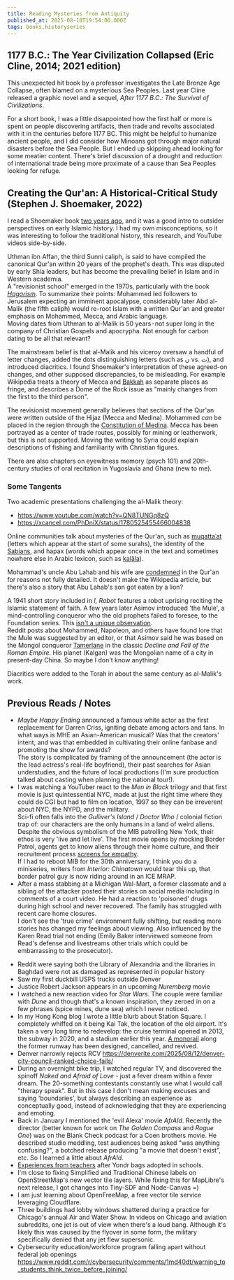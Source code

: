 ```yaml
---
title: Reading Mysteries from Antiquity
published_at: 2025-08-18T19:54:00.000Z
tags: books,historyseries
---
```


## 1177 B.C.: The Year Civilization Collapsed (Eric Cline, 2014; 2021 edition)

This unexpected hit book by a professor investigates the Late Bronze Age Collapse, often blamed on a mysterious Sea Peoples. Last year Cline released a graphic novel and a sequel, *After 1177 B.C.: The Survival of Civilizations*.

For a short book, I was a little disappointed how the first half or more is spent on people discovering artifacts, then trade and revolts associated with it in the centuries before 1177 BC. This might be helpful to humanize ancient people, and I did consider how Minoans got through major natural disasters before the Sea People. But I ended up skipping ahead looking for some meatier content. There's brief discussion of a drought and reduction of international trade being more proximate of a cause than Sea Peoples looking for refuge.

## Creating the Qur'an: A Historical-Critical Study (Stephen J. Shoemaker, 2022)

I read a  Shoemaker book [two years ago](/books-09-23), and it was a good intro to outsider perspectives on early Islamic history. I had my own misconceptions, so it was interesting to follow the traditional history, this research, and YouTube videos side-by-side.

Uthman ibn Affan, the third Sunni caliph, is said to have compiled the canonical Qur'an within 20 years of the prophet's death. This was disputed by early Shia leaders, but has become the prevailing belief in Islam and in Western academia.<br/>
A "revisionist school" emerged in the 1970s, particularly with the book [*Hagarism*](https://en.wikipedia.org/wiki/Hagarism). To summarize their points: Mohammed led followers to Jerusalem expecting an imminent apocalypse, considerably later Abd al-Malik (the fifth caliph) would re-root Islam with a written Qur'an and greater emphasis on Mohammed, Mecca, and Arabic language.<br/>
Moving dates from Uthman to al-Malik is 50 years - not super long in the company of Christian Gospels and apocrypha. Not enough for carbon dating to be all that relevant?

The mainstream belief is that al-Malik and his viceroy oversaw a handful of letter changes, added the dots distinguishing letters (such as ن vs. ت), and introduced diacritics. I found Shoemaker's interpretation of these agreed-on changes, and other supposed discrepancies, to be misleading. For example Wikipedia treats a theory of Mecca and [Bakkah](https://en.wikipedia.org/wiki/Bakkah) as separate places as fringe, and describes a Dome of the Rock issue as "mainly changes from the first to the third person".

The revisionist movement generally believes that sections of the Qur'an were written outside of the Hijaz (Mecca and Medina).  Mohammed *can* be placed in the region through the [Constitution of Medina](https://en.wikipedia.org/wiki/Constitution_of_Medina). Mecca has been portrayed as a center of trade routes, possibly for mining or leatherwork, but this is not supported. Moving the writing to Syria could explain descriptions of fishing and familiarity with Christian figures.<br/>

There are also chapters on eyewitness memory (psych 101) and 20th-century studies of oral recitation in Yugoslavia and Ghana (new to me).

### Some Tangents

Two academic presentations challenging the al-Malik theory:
- https://www.youtube.com/watch?v=QN8TUNGq8zQ
- https://xcancel.com/PhDniX/status/1780525455466004838

Online communities talk about mysteries of the Qur'an, such as [muqattaʿat](https://en.wikipedia.org/wiki/Muqatta%CA%BFat) (letters which appear at the start of some surahs), the identity of the [Sabians](https://en.wikipedia.org/wiki/Sabians), and hapax (words which appear once in the text and sometimes nowhere else in Arabic lexicon, such as [kalāla](https://www.academia.edu/18627654/)).

Mohammad's uncle Abu Lahab and his wife are [condemned](https://en.wikipedia.org/wiki/Al-Masad) in the Qur'an for reasons not fully detailed. It doesn't make the Wikipedia article, but there's also a story that Abu Lahab's son got eaten by a lion?

A 1941 short story included in *I, Robot* features a robot uprising reciting the Islamic statement of faith. A few years later Asimov introduced 'the Mule', a mind-controlling conqueror who the old prophets failed to foresee, to the Foundation series. This [isn't a unique observation](https://www.booksandculture.com/articles/2014/novdec/foundation-and-empire.html).<br/>
Reddit posts about Mohammed, Napoleon, and others have found lore that the Mule was suggested by an editor, or that Asimov said he was based on the Mongol conqueror [Tamerlane](https://en.wikipedia.org/wiki/Timur) in the classic *Decline and Fall of the Roman Empire*. His planet (Kalgan) was the Mongolian name of a city in present-day China. So maybe I don't know anything!

Diacritics were added to the Torah in about the same century as al-Malik's work.

## Previous Reads / Notes

<ul>
    <li>
        <i>Maybe Happy Ending</i> announced a famous white actor as the first replacement for Darren Criss, igniting debate among actors and fans. In what ways is MHE an Asian-American musical? Was that the creators' intent, and was that embedded in cultivating their online fanbase and promoting the show for awards?<br/>
        The story is complicated by framing of the announcement (the actor is the lead actress's real-life boyfriend), their past searches for Asian understudies, and the future of local productions (I'm sure production talked about casting when planning the national tour!).
    </li>
<li>
I was watching a YouTuber react to the <i>Men in Black</i> trilogy and that first movie is just quintessential NYC, made at just the right time where they could do CGI but had to film on location, 1997 so they can be irreverent about NYC, the NYPD, and the military.<br/>
Sci-fi often falls into the <i>Gulliver's Island</i> / <i>Doctor Who</i> / colonial fiction trap of: our characters are the only humans in a land of weird aliens. Despite the obvious symbolism of the MIB patrolling New York, their ethos is very 'live and let live'. The first movie opens by mocking Border Patrol, agents get to know aliens through their home culture, and their recruitment process <a href="https://www.youtube.com/watch?v=e_r3ULoXuMY">screens for empathy</a>.<br/>
If I had to reboot MIB for the 30th anniversary, I think you do a miniseries, writers from <i>Interior: Chinatown</i> would tear this up, that border patrol guy is now riding around in an ICE MRAP.
</li>
<li>
    After a mass stabbing at a Michigan Wal-Mart, a former classmate and a sibling of the attacker posted their stories on social media including in comments of a court video. He had a reaction to 'poisoned' drugs during high school and never recovered. The family has struggled with recent care home closures.<br/>
I don't see the 'true crime' environment fully shifting, but reading more stories has changed my feelings about viewing. Also influenced by the Karen Read trial not ending (Emily Baker interviewed someone from Read's defense and livestreams other trials which could be embarrassing to the prosecutor).
</li>

</ul>

- Reddit were saying both the Library of Alexandria and the libraries in Baghdad were not as damaged as represented in popular history
- Saw my first duckbill USPS trucks outside Denver
- Justice Robert Jackson appears in an upcoming *Nuremberg* movie
- I watched a new reaction video for *Star Wars*. The couple were familiar with *Dune* and though that's a known inspiration, they zeroed in on a few phrases (spice mines, dune sea) which I never noticed.
- In my Hong Kong blog I wrote a little blurb about Station Square. I completely whiffed on it being Kai Tak, the location of the old airport. It's taken a very long time to redevelop: the cruise terminal opened in 2013, the subway in 2020, and a stadium earlier this year. [A monorail](https://en.wikipedia.org/wiki/Environmentally_Friendly_Linkage_System) along the former runway has been designed, cancelled, and revived.
- Denver narrowly rejects RCV https://denverite.com/2025/08/12/denver-city-council-ranked-choice-fails/
- During an overnight bike trip, I watched regular TV, and discovered the spinoff *Naked and Afraid of Love* - just a fever dream within a fever dream. The 20-something contestants constantly use what I would call "therapy speak". But in this case I don't mean making excuses and saying 'boundaries', but always describing an experience as conceptually good, instead of acknowledging that they are experiencing and emoting.
- Back in January I mentioned the 'evil Alexa' movie *AfrAId*. Recently the director (better known for work on *The Golden Compass* and *Rogue One*) was on the Blank Check podcast for a Coen brothers movie. He described studio meddling, test audiences being asked "was anything confusing?", a botched release producing "a movie that doesn't exist", etc. So I learned a little about *AfrAId*.
- [Experiences from teachers](https://www.reddit.com/r/Teachers/comments/1m8rurv/were_starting_yondr_pouches_this_year_what/) after Yondr bags adopted in schools.
- I'm close to fixing Simplified and Traditional Chinese labels on OpenStreetMap's new vector tile layers. While fixing this for MapLibre's next release, I got changes into Tiny-SDF and Node-Canvas =)
- I am just learning about OpenFreeMap, a free vector tile service leveraging Cloudflare.
- Three buildings had lobby windows shattered during a practice for Chicago's annual Air and Water Show. In videos on Chicago and aviation subreddits, one jet is out of view when there's a loud bang. Although it's likely this was caused by the flyover in some form, the military specifically denied that any jet flew supersonic.
- Cybersecurity education/workforce program falling apart without federal job openings https://www.reddit.com/r/cybersecurity/comments/1md40dt/warning_to_students_think_twice_before_joining/

<br/>
<br/>
<br/>
<br/>
